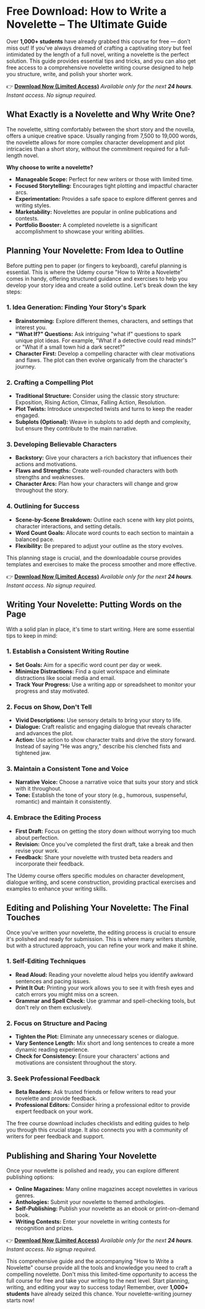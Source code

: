 # Free Download: How to Write a Novelette – The Ultimate Guide

Over **1,000+ students** have already grabbed this course for free — don’t miss out! If you've always dreamed of crafting a captivating story but feel intimidated by the length of a full novel, writing a novelette is the perfect solution. This guide provides essential tips and tricks, and you can also get free access to a comprehensive novelette writing course designed to help you structure, write, and polish your shorter work.

👉 [**Download Now (Limited Access)**](https://udemywork.com/how-to-write-a-novelette)
_Available only for the next **24 hours**. Instant access. No signup required._

## What Exactly is a Novelette and Why Write One?

The novelette, sitting comfortably between the short story and the novella, offers a unique creative space. Usually ranging from 7,500 to 19,000 words, the novelette allows for more complex character development and plot intricacies than a short story, without the commitment required for a full-length novel.

**Why choose to write a novelette?**

*   **Manageable Scope:** Perfect for new writers or those with limited time.
*   **Focused Storytelling:** Encourages tight plotting and impactful character arcs.
*   **Experimentation:** Provides a safe space to explore different genres and writing styles.
*   **Marketability:** Novelettes are popular in online publications and contests.
*   **Portfolio Booster:** A completed novelette is a significant accomplishment to showcase your writing abilities.

## Planning Your Novelette: From Idea to Outline

Before putting pen to paper (or fingers to keyboard), careful planning is essential. This is where the Udemy course "How to Write a Novelette" comes in handy, offering structured guidance and exercises to help you develop your story idea and create a solid outline. Let's break down the key steps:

### 1. Idea Generation: Finding Your Story's Spark

*   **Brainstorming:** Explore different themes, characters, and settings that interest you.
*   **"What If?" Questions:** Ask intriguing "what if" questions to spark unique plot ideas. For example, "What if a detective could read minds?" or "What if a small town hid a dark secret?"
*   **Character First:** Develop a compelling character with clear motivations and flaws. The plot can then evolve organically from the character's journey.

### 2. Crafting a Compelling Plot

*   **Traditional Structure:** Consider using the classic story structure: Exposition, Rising Action, Climax, Falling Action, Resolution.
*   **Plot Twists:** Introduce unexpected twists and turns to keep the reader engaged.
*   **Subplots (Optional):** Weave in subplots to add depth and complexity, but ensure they contribute to the main narrative.

### 3. Developing Believable Characters

*   **Backstory:** Give your characters a rich backstory that influences their actions and motivations.
*   **Flaws and Strengths:** Create well-rounded characters with both strengths and weaknesses.
*   **Character Arcs:** Plan how your characters will change and grow throughout the story.

### 4. Outlining for Success

*   **Scene-by-Scene Breakdown:** Outline each scene with key plot points, character interactions, and setting details.
*   **Word Count Goals:** Allocate word counts to each section to maintain a balanced pace.
*   **Flexibility:** Be prepared to adjust your outline as the story evolves.

This planning stage is crucial, and the downloadable course provides templates and exercises to make the process smoother and more effective.

👉 [**Download Now (Limited Access)**](https://udemywork.com/how-to-write-a-novelette)
_Available only for the next **24 hours**. Instant access. No signup required._

## Writing Your Novelette: Putting Words on the Page

With a solid plan in place, it's time to start writing. Here are some essential tips to keep in mind:

### 1. Establish a Consistent Writing Routine

*   **Set Goals:** Aim for a specific word count per day or week.
*   **Minimize Distractions:** Find a quiet workspace and eliminate distractions like social media and email.
*   **Track Your Progress:** Use a writing app or spreadsheet to monitor your progress and stay motivated.

### 2. Focus on Show, Don't Tell

*   **Vivid Descriptions:** Use sensory details to bring your story to life.
*   **Dialogue:** Craft realistic and engaging dialogue that reveals character and advances the plot.
*   **Action:** Use action to show character traits and drive the story forward. Instead of saying "He was angry," describe his clenched fists and tightened jaw.

### 3. Maintain a Consistent Tone and Voice

*   **Narrative Voice:** Choose a narrative voice that suits your story and stick with it throughout.
*   **Tone:** Establish the tone of your story (e.g., humorous, suspenseful, romantic) and maintain it consistently.

### 4. Embrace the Editing Process

*   **First Draft:** Focus on getting the story down without worrying too much about perfection.
*   **Revision:** Once you've completed the first draft, take a break and then revise your work.
*   **Feedback:** Share your novelette with trusted beta readers and incorporate their feedback.

The Udemy course offers specific modules on character development, dialogue writing, and scene construction, providing practical exercises and examples to enhance your writing skills.

## Editing and Polishing Your Novelette: The Final Touches

Once you've written your novelette, the editing process is crucial to ensure it's polished and ready for submission. This is where many writers stumble, but with a structured approach, you can refine your work and make it shine.

### 1. Self-Editing Techniques

*   **Read Aloud:** Reading your novelette aloud helps you identify awkward sentences and pacing issues.
*   **Print It Out:** Printing your work allows you to see it with fresh eyes and catch errors you might miss on a screen.
*   **Grammar and Spell Check:** Use grammar and spell-checking tools, but don't rely on them exclusively.

### 2. Focus on Structure and Pacing

*   **Tighten the Plot:** Eliminate any unnecessary scenes or dialogue.
*   **Vary Sentence Length:** Mix short and long sentences to create a more dynamic reading experience.
*   **Check for Consistency:** Ensure your characters' actions and motivations are consistent throughout the story.

### 3. Seek Professional Feedback

*   **Beta Readers:** Ask trusted friends or fellow writers to read your novelette and provide feedback.
*   **Professional Editors:** Consider hiring a professional editor to provide expert feedback on your work.

The free course download includes checklists and editing guides to help you through this crucial stage. It also connects you with a community of writers for peer feedback and support.

## Publishing and Sharing Your Novelette

Once your novelette is polished and ready, you can explore different publishing options:

*   **Online Magazines:** Many online magazines accept novelettes in various genres.
*   **Anthologies:** Submit your novelette to themed anthologies.
*   **Self-Publishing:** Publish your novelette as an ebook or print-on-demand book.
*   **Writing Contests:** Enter your novelette in writing contests for recognition and prizes.

👉 [**Download Now (Limited Access)**](https://udemywork.com/how-to-write-a-novelette)
_Available only for the next **24 hours**. Instant access. No signup required._

This comprehensive guide and the accompanying "How to Write a Novelette" course provide all the tools and knowledge you need to craft a compelling novelette. Don't miss this limited-time opportunity to access the full course for free and take your writing to the next level. Start planning, writing, and editing your way to success today! Remember, over **1,000+ students** have already seized this chance. Your novelette-writing journey starts now!
